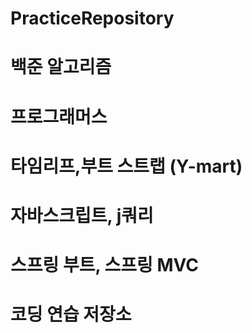 # PracticeRepository
# 백준 알고리즘
# 프로그래머스
# 타임리프,부트 스트랩 (Y-mart)
# 자바스크립트, j쿼리
# 스프링 부트, 스프링 MVC
# 코딩 연습 저장소